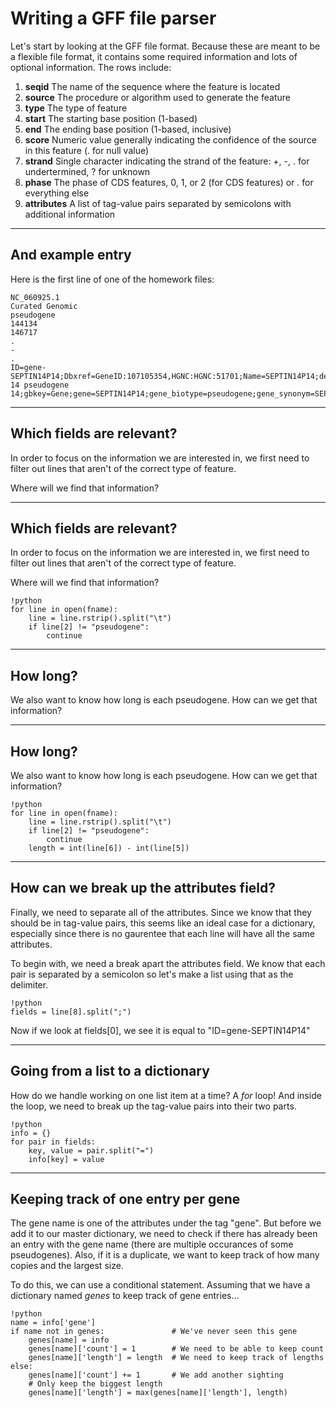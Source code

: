 # Writing a GFF file parser

Let's start by looking at the GFF file format.
Because these are meant to be a flexible file format, it contains some required information and lots of optional information. The rows include:

1. **seqid**  The name of the sequence where the feature is located
2. **source** The procedure or algorithm used to generate the feature
3. **type** The type of feature
4. **start** The starting base position (1-based)
5. **end** The ending base position (1-based, inclusive)
6. **score** Numeric value generally indicating the confidence of the source in this feature (. for null value)
7. **strand** Single character indicating the strand of the feature: +, -, . for undertermined, ? for unknown
8. **phase** The phase of CDS features, 0, 1, or 2 (for CDS features) or . for everything else
9. **attributes** A list of tag-value pairs separated by semicolons with additional information

---

## And example entry

Here is the first line of one of the homework files:

    NC_060925.1
    Curated Genomic
    pseudogene
    144134
    146717
    .
    -
    .
    ID=gene-SEPTIN14P14;Dbxref=GeneID:107105354,HGNC:HGNC:51701;Name=SEPTIN14P14;description=septin 14 pseudogene 14;gbkey=Gene;gene=SEPTIN14P14;gene_biotype=pseudogene;gene_synonym=SEPT14P14;pseudo=true

---

## Which fields are relevant?

In order to focus on the information we are interested in, we first need to filter out lines that aren't of the correct type of feature.

Where will we find that information?

---

## Which fields are relevant?

In order to focus on the information we are interested in, we first need to filter out lines that aren't of the correct type of feature.

Where will we find that information?

    !python
    for line in open(fname):
        line = line.rstrip().split("\t")
        if line[2] != "pseudogene":
            continue

---

## How long?

We also want to know how long is each pseudogene. How can we get that information? 


---

## How long?

We also want to know how long is each pseudogene. How can we get that information? 


    !python
    for line in open(fname):
        line = line.rstrip().split("\t")
        if line[2] != "pseudogene":
            continue
        length = int(line[6]) - int(line[5])

---

## How can we break up the attributes field?

Finally, we need to separate all of the attributes. Since we know that they should be in tag-value pairs, this seems like an ideal case for a dictionary, especially since there is no gaurentee that each line will have all the same attributes.

To begin with, we need a break apart the attributes field. We know that each pair is separated by a semicolon so let's make a list using that as the delimiter.

    !python
    fields = line[8].split(";")

Now if we look at fields[0], we see it is equal to "ID=gene-SEPTIN14P14"

---

## Going from a list to a dictionary

How do we handle working on one list item at a time? A *for* loop! And inside the loop, we need to break up the tag-value pairs into their two parts.

    !python
    info = {}
    for pair in fields:
        key, value = pair.split("=")
        info[key] = value

---

## Keeping track of one entry per gene

The gene name is one of the attributes under the tag "gene". But before we add it to our master dictionary, we need to check if there has already been an entry with the gene name (there are multiple occurances of some pseudogenes). Also, if it is a duplicate, we want to keep track of how many copies and the largest size.

To do this, we can use a conditional statement. Assuming that we have a dictionary named *genes* to keep track of gene entries...

    !python
    name = info['gene']
    if name not in genes:               # We've never seen this gene
        genes[name] = info
        genes[name]['count'] = 1        # We need to be able to keep count
        genes[name]['length'] = length  # We need to keep track of lengths
    else:
        genes[name]['count'] += 1       # We add another sighting
        # Only keep the biggest length
        genes[name]['length'] = max(genes[name]['length'], length)